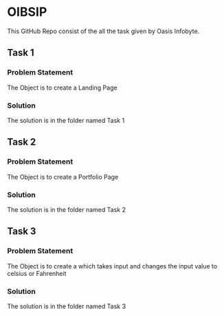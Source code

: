 # OIBSIP

This GitHub Repo consist of the all the task given by Oasis Infobyte.

## Task 1

### Problem Statement

The Object is to create a Landing Page

### Solution

The solution is in the folder named Task 1

## Task 2

### Problem Statement

The Object is to create a Portfolio Page

### Solution

The solution is in the folder named Task 2

## Task 3

### Problem Statement

The Object is to create a which takes input and changes the input value to celsius or Fahrenheit

### Solution

The solution is in the folder named Task 3
